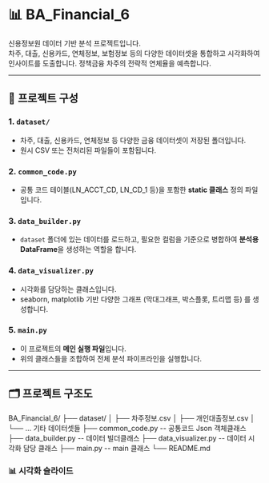# 📊 BA_Financial_6

신용정보원 데이터 기반 분석 프로젝트입니다.  
차주, 대출, 신용카드, 연체정보, 보험정보 등의 다양한 데이터셋을 통합하고 시각화하여 인사이트를 도출합니다.
정책금융 차주의 전략적 연체율을 예측합니다.

---

## 📁 프로젝트 구성

### 1. `dataset/`
- 차주, 대출, 신용카드, 연체정보 등 다양한 금융 데이터셋이 저장된 폴더입니다.
- 원시 CSV 또는 전처리된 파일들이 포함됩니다.

### 2. `common_code.py`
- 공통 코드 테이블(LN_ACCT_CD, LN_CD_1 등)을 포함한 **static 클래스** 정의 파일입니다.

### 3. `data_builder.py`
- `dataset` 폴더에 있는 데이터를 로드하고, 필요한 컬럼을 기준으로 병합하여 **분석용 DataFrame**을 생성하는 역할을 합니다.

### 4. `data_visualizer.py`
- 시각화를 담당하는 클래스입니다.
- seaborn, matplotlib 기반 다양한 그래프 (막대그래프, 박스플롯, 트리맵 등) 를 생성합니다.

### 5. `main.py`
- 이 프로젝트의 **메인 실행 파일**입니다.
- 위의 클래스들을 조합하여 전체 분석 파이프라인을 실행합니다.

---

## 🗂️ 프로젝트 구조도
BA_Financial_6/ 
├── dataset/ 
│ ├── 차주정보.csv │ 
├── 개인대출정보.csv │ 
└── ... 기타 데이터셋들 
├── common_code.py         -- 공통코드 Json 객체클래스 
├── data_builder.py        -- 데이터 빌더클래스 
├── data_visualizer.py     -- 데이터 시각화 담당 클래스 
├── main.py                -- main 클래스 
└── README.md

### 📊 시각화 슬라이드